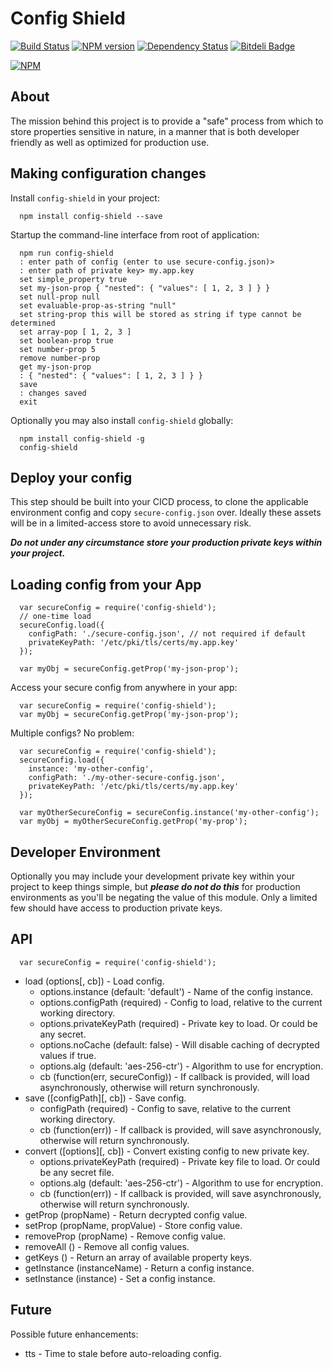 # Config Shield

[![Build Status](https://travis-ci.org/godaddy/node-config-shield.png)](https://travis-ci.org/godaddy/node-config-shield) [![NPM version](https://badge.fury.io/js/config-shield.png)](http://badge.fury.io/js/config-shield) [![Dependency Status](https://gemnasium.com/godaddy/node-config-shield.png)](https://gemnasium.com/godaddy/node-config-shield) [![Bitdeli Badge](https://d2weczhvl823v0.cloudfront.net/godaddy/node-config-shield/trend.png)](https://bitdeli.com/free "Bitdeli Badge")

[![NPM](https://nodei.co/npm/config-shield.png?downloads=true&stars=true)](https://www.npmjs.org/package/config-shield)


## About

The mission behind this project is to provide a "safe" process from which to store
properties sensitive in nature, in a manner that is both developer friendly as
well as optimized for production use.



## Making configuration changes

Install `config-shield` in your project:
```
  npm install config-shield --save
```
Startup the command-line interface from root of application:
```
  npm run config-shield
  : enter path of config (enter to use secure-config.json)>
  : enter path of private key> my.app.key
  set simple_property true
  set my-json-prop { "nested": { "values": [ 1, 2, 3 ] } }
  set null-prop null
  set evaluable-prop-as-string "null"
  set string-prop this will be stored as string if type cannot be determined
  set array-pop [ 1, 2, 3 ]
  set boolean-prop true
  set number-prop 5
  remove number-prop
  get my-json-prop
  : { "nested": { "values": [ 1, 2, 3 ] } }
  save
  : changes saved
  exit
```
Optionally you may also install `config-shield` globally:
```
  npm install config-shield -g
  config-shield
```

## Deploy your config

This step should be built into your CICD process, to clone the applicable
environment config and copy `secure-config.json` over. Ideally these
assets will be in a limited-access store to avoid unnecessary risk.

***Do not under any circumstance store your production private keys within
your project.***


## Loading config from your App
```
  var secureConfig = require('config-shield');
  // one-time load
  secureConfig.load({
    configPath: './secure-config.json', // not required if default
    privateKeyPath: '/etc/pki/tls/certs/my.app.key'
  });

  var myObj = secureConfig.getProp('my-json-prop');
```
Access your secure config from anywhere in your app:
```
  var secureConfig = require('config-shield');
  var myObj = secureConfig.getProp('my-json-prop');
```
Multiple configs? No problem:
```
  var secureConfig = require('config-shield');
  secureConfig.load({
    instance: 'my-other-config',
    configPath: './my-other-secure-config.json',
    privateKeyPath: '/etc/pki/tls/certs/my.app.key'
  });

  var myOtherSecureConfig = secureConfig.instance('my-other-config');
  var myObj = myOtherSecureConfig.getProp('my-prop');
```


## Developer Environment

Optionally you may include your development private key within your project to keep
things simple, but ***please do not do this*** for production environments as
you'll be negating the value of this module. Only a limited few should have access
to production private keys.



## API
```
  var secureConfig = require('config-shield');
```
* load (options[, cb]) - Load config.
  * options.instance (default: 'default') - Name of the config instance.
  * options.configPath (required) - Config to load, relative to the current working directory.
  * options.privateKeyPath (required) - Private key to load. Or could be any secret.
  * options.noCache (default: false) - Will disable caching of decrypted values if true.
  * options.alg (default: 'aes-256-ctr') - Algorithm to use for encryption.
  * cb (function(err, secureConfig)) - If callback is provided, will load asynchronously,
    otherwise will return synchronously.
* save ([configPath][, cb]) - Save config.
  * configPath (required) - Config to save, relative to the current working directory.
  * cb (function(err)) - If callback is provided, will save asynchronously,
    otherwise will return synchronously.
* convert ([options][, cb]) - Convert existing config to new private key.
  * options.privateKeyPath (required) - Private key file to load. Or could be any secret file.
  * options.alg (default: 'aes-256-ctr') - Algorithm to use for encryption.
  * cb (function(err)) - If callback is provided, will save asynchronously,
    otherwise will return synchronously.
* getProp (propName) - Return decrypted config value.
* setProp (propName, propValue) - Store config value.
* removeProp (propName) - Remove config value.
* removeAll () - Remove all config values.
* getKeys () - Return an array of available property keys.
* getInstance (instanceName) - Return a config instance.
* setInstance (instance) - Set a config instance.


## Future

Possible future enhancements:

* tts - Time to stale before auto-reloading config.
